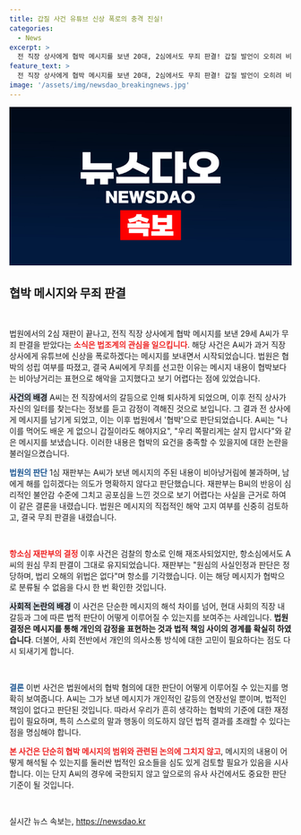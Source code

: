 ```yaml
---
title: 갑질 사건 유튜브 신상 폭로의 충격 진실!
categories:
  - News
excerpt: >
  전 직장 상사에게 협박 메시지를 보낸 20대, 2심에서도 무죄 판결! 갑질 발언이 오히려 비아냥으로 판단된 사연은?
feature_text: >
  전 직장 상사에게 협박 메시지를 보낸 20대, 2심에서도 무죄 판결! 갑질 발언이 오히려 비아냥으로 판단된 사연은?
image: '/assets/img/newsdao_breakingnews.jpg'
---
```


<p><img src="/assets/img/newsdao_breakingnews.jpg" alt="ontimetimes 속보" /></p>

<h2 data-ke-size="size26">협박 메시지와 무죄 판결</h2>

<p data-ke-size="size16">&nbsp;</p>

<p>법원에서의 2심 재판이 끝나고, 전직 직장 상사에게 협박 메시지를 보낸 29세 A씨가 무죄 판결을 받았다는 <b><span style="color: #ee2323;">소식은 법조계의 관심을 일으킵니다</span></b>. 해당 사건은 A씨가 과거 직장 상사에게 유튜브에 신상을 폭로하겠다는 메시지를 보내면서 시작되었습니다. 법원은 협박의 성립 여부를 따졌고, 결국 A씨에게 무죄를 선고한 이유는 메시지 내용이 협박보다는 비아냥거리는 표현으로 해악을 고지했다고 보기 어렵다는 점에 있었습니다.</p>

<p><b><span style="background-color: #21538527;">사건의 배경</span></b> 
A씨는 전 직장에서의 갈등으로 인해 퇴사하게 되었으며, 이후 전직 상사가 자신의 일터를 찾는다는 정보를 듣고 감정이 격해진 것으로 보입니다. 그 결과 전 상사에게 메시지를 남기게 되었고, 이는 이후 법원에서 '협박'으로 판단되었습니다. A씨는 "나이를 먹어도 배운 게 없으니 갑질이라도 해야지요", "우리 쪽팔리게는 살지 맙시다"와 같은 메시지를 보냈습니다. 이러한 내용은 협박의 요건을 충족할 수 있을지에 대한 논란을 불러일으켰습니다.</p>

<p><b><span style="color: #1a5490;">법원의 판단</span></b>
1심 재판부는 A씨가 보낸 메시지의 주된 내용이 비아냥거림에 불과하며, 남에게 해를 입히겠다는 의도가 명확하지 않다고 판단했습니다. 재판부는 B씨의 반응이 심리적인 불안감 수준에 그치고 공포심을 느낀 것으로 보기 어렵다는 사실을 근거로 하여 이 같은 결론을 내렸습니다. 법원은 메시지의 직접적인 해악 고지 여부를 신중히 검토하고, 결국 무죄 판결을 내렸습니다.</p>

<p data-ke-size="size16">&nbsp;</p>

<p><b><span style="color: #ee2323;">항소심 재판부의 결정</span></b>
이후 사건은 검찰의 항소로 인해 재조사되었지만, 항소심에서도 A씨의 원심 무죄 판결이 그대로 유지되었습니다. 재판부는 "원심의 사실인정과 판단은 정당하며, 법리 오해의 위법은 없다"며 항소를 기각했습니다. 이는 해당 메시지가 협박으로 분류될 수 없음을 다시 한 번 확인한 것입니다.</p>

<p><b><span style="background-color: #21538527;">사회적 논란의 배경</span></b>
이 사건은 단순한 메시지의 해석 차이를 넘어, 현대 사회의 직장 내 갈등과 그에 따른 법적 판단이 어떻게 이루어질 수 있는지를 보여주는 사례입니다. <b>법원 결정은 메시지를 통해 개인의 감정을 표현하는 것과 법적 책임 사이의 경계를 확실히 하였습니다</b>. 더불어, 사회 전반에서 개인의 의사소통 방식에 대한 고민이 필요하다는 점도 다시 되새기게 합니다.</p>

<p data-ke-size="size16">&nbsp;</p>

<p><b><span style="color: #1a5490;">결론</span></b>
이번 사건은 법원에서의 협박 혐의에 대한 판단이 어떻게 이루어질 수 있는지를 명확히 보여줍니다. A씨는 그가 보낸 메시지가 개인적인 갈등의 연장선일 뿐이며, 법적인 책임이 없다고 판단된 것입니다. 따라서 우리가 흔히 생각하는 협박의 기준에 대한 재정립이 필요하며, 특히 스스로의 말과 행동이 의도하지 않던 법적 결과를 초래할 수 있다는 점을 명심해야 합니다.</p>

<p><b><span style="color: #ee2323;">본 사건은 단순히 협박 메시지의 범위와 관련된 논의에 그치지 않고</span></b>, 메시지의 내용이 어떻게 해석될 수 있는지를 둘러싼 법적인 요소들을 심도 있게 검토할 필요가 있음을 시사합니다. 이는 단지 A씨의 경우에 국한되지 않고 앞으로의 유사 사건에서도 중요한 판단 기준이 될 것입니다.</p>

<p data-ke-size="size16">&nbsp;</p>
실시간 뉴스 속보는, <a href="https://newsdao.kr" rel="dofollow">https://newsdao.kr</a>


